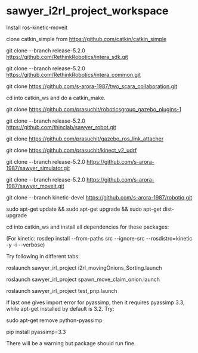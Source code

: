 # sawyer_i2rl_project_workspace

Install ros-kinetic-moveit

clone catkin_simple from https://github.com/catkin/catkin_simple

git clone --branch release-5.2.0 https://github.com/RethinkRobotics/intera_sdk.git

git clone --branch release-5.2.0 https://github.com/RethinkRobotics/intera_common.git

git clone https://github.com/s-arora-1987/two_scara_collaboration.git

cd into catkin_ws and do a catkin_make. 

git clone https://github.com/prasuchit/roboticsgroup_gazebo_plugins-1

git clone --branch release-5.2.0 https://github.com/thinclab/sawyer_robot.git

git clone https://github.com/prasuchit/gazebo_ros_link_attacher

git clone https://github.com/prasuchit/kinect_v2_udrf


git clone --branch release-5.2.0 https://github.com/s-arora-1987/sawyer_simulator.git

git clone --branch release-5.2.0 https://github.com/s-arora-1987/sawyer_moveit.git

git clone --branch kinetic-devel https://github.com/s-arora-1987/robotiq.git

sudo apt-get update && sudo apt-get upgrade && sudo apt-get dist-upgrade

cd into catkin_ws and install all dependencies for these packages:

 (For kinetic: rosdep install --from-paths src --ignore-src --rosdistro=kinetic -y -i --verbose)
 
 Try following in different tabs:
 
 roslaunch sawyer_irl_project i2rl_movingOnions_Sorting.launch
 
 roslaunch sawyer_irl_project spawn_move_claim_onion.launch
 
 roslaunch sawyer_irl_project test_pnp.launch
 
 If last one gives import error for pyassimp, then it requires pyassimp 3.3, while apt-get installed by default is 3.2. Try:
 
 sudo apt-get remove python-pyassimp
 
 pip install pyassimp=3.3
 
 There will be a warning but package should run fine. 
 
